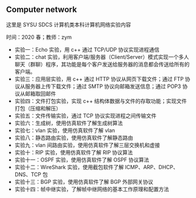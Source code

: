 ## Computer network

这里是 SYSU SDCS 计算机类本科计算机网络实验内容

时间：2020 春；教师：zym

- 实验一：Echo 实验，用 c++ 通过 TCP/UDP 协议实现进程通信
- 实验二：chat 实验，利用客户端/服务器（Client/Server）模式实现一个多人聊天（群聊）程序，其功能是每个客户发送给服务器的消息都会传送给所有的客户端。
- 实验三：应用层实验，用 c++ 通过 HTTP 协议从网页下载文件；通过 FTP 协议从服务器上传下载文件；通过 SMTP 协议向邮箱发送信息；通过 POP3 协议从邮箱取回邮件
- 实验四：文件打包实验，实现 c++ 结构体数据与文件的存取功能；实现文件打包（压缩和解压）
- 实验五：文件传输实验，通过 TCP 协议实现进程之间传输文件
- 实验六：生成树，使用仿真软件了解生成树算法
- 实验七：vlan 实验，使用仿真软件了解 vlan
- 实验八：静态路由实验，使用仿真软件了解静态路由
- 实验九：vlan 间路由实验，使用仿真软件了解三层交换机和虚接
- 实验十：RIP 实验，使用仿真软件了解 RIP 协议算法
- 实验十一：OSPF 实验，使用仿真软件了解 OSPF 协议算法
- 实验十二：WireShark 实验，使用截包软件了解 ICMP、ARP、DHCP、DNS、TCP 包
- 实验十三：BGP 实验，使用仿真软件了解 BGP 外部网关协议
- 实验十四：帧中继实验，了解帧中继网络的基本工作原理和配置方法